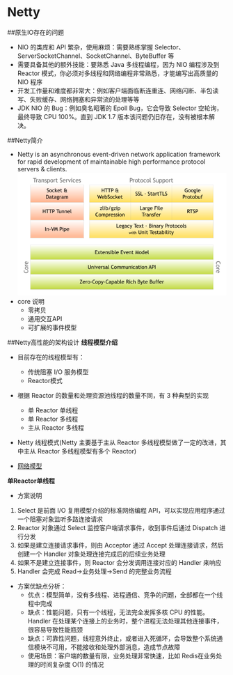 # Netty

##原生IO存在的问题
- NIO 的类库和 API 繁杂，使用麻烦：需要熟练掌握 Selector、ServerSocketChannel、SocketChannel、ByteBuffer 等
- 需要具备其他的额外技能：要熟悉 Java 多线程编程，因为 NIO 编程涉及到 Reactor 模式，你必须对多线程和网络编程非常熟悉，才能编写出高质量的 NIO 程序
- 开发工作量和难度都非常大：例如客户端面临断连重连、网络闪断、半包读写、失败缓存、网络拥塞和异常流的处理等等
- JDK NIO 的 Bug：例如臭名昭著的 Epoll Bug，它会导致 Selector 空轮询，最终导致 CPU 100%。直到 JDK 1.7 版本该问题仍旧存在，没有被根本解决。

##Netty简介
- Netty is an asynchronous event-driven network application framework
  for rapid development of maintainable high performance protocol servers & clients.
![netty.jpg](pic/netty/netty.jpg)
- core 说明
    - 零拷贝
    - 通用交互API
    - 可扩展的事件模型
    
##Netty高性能的架构设计
**线程模型介绍**
- 目前存在的线程模型有：
    - 传统阻塞 I/O 服务模型 
    - Reactor模式
- 根据 Reactor 的数量和处理资源池线程的数量不同，有 3 种典型的实现
    - 单 Reactor 单线程
    - 单 Reactor 多线程
    - 主从 Reactor 多线程 
- Netty 线程模式(Netty 主要基于主从 Reactor 多线程模型做了一定的改进，其中主从 Reactor 多线程模型有多个 Reactor)

- [网络模型](网络模型.md)


**单Reactor单线程**
- 方案说明
1. Select 是前面 I/O 复用模型介绍的标准网络编程 API，可以实现应用程序通过一个阻塞对象监听多路连接请求
2. Reactor 对象通过 Select 监控客户端请求事件，收到事件后通过 Dispatch 进行分发
3. 如果是建立连接请求事件，则由 Acceptor 通过 Accept 处理连接请求，然后创建一个 Handler 对象处理连接完成后的后续业务处理
4. 如果不是建立连接事件，则 Reactor 会分发调用连接对应的 Handler 来响应
4. Handler 会完成 Read→业务处理→Send 的完整业务流程

- 方案优缺点分析：
    - 优点：模型简单，没有多线程、进程通信、竞争的问题，全部都在一个线程中完成
    - 缺点：性能问题，只有一个线程，无法完全发挥多核 CPU 的性能。Handler 在处理某个连接上的业务时，整个进程无法处理其他连接事件，很容易导致性能瓶颈
    - 缺点：可靠性问题，线程意外终止，或者进入死循环，会导致整个系统通信模块不可用，不能接收和处理外部消息，造成节点故障
    - 使用场景：客户端的数量有限，业务处理非常快速，比如 Redis在业务处理的时间复杂度 O(1) 的情况


